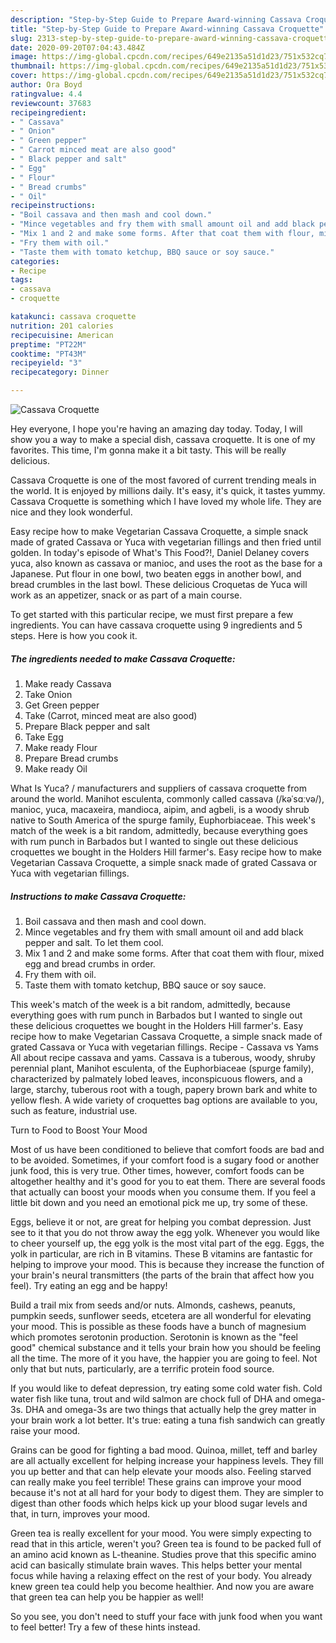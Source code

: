 ```yaml
---
description: "Step-by-Step Guide to Prepare Award-winning Cassava Croquette"
title: "Step-by-Step Guide to Prepare Award-winning Cassava Croquette"
slug: 2313-step-by-step-guide-to-prepare-award-winning-cassava-croquette
date: 2020-09-20T07:04:43.484Z
image: https://img-global.cpcdn.com/recipes/649e2135a51d1d23/751x532cq70/cassava-croquette-recipe-main-photo.jpg
thumbnail: https://img-global.cpcdn.com/recipes/649e2135a51d1d23/751x532cq70/cassava-croquette-recipe-main-photo.jpg
cover: https://img-global.cpcdn.com/recipes/649e2135a51d1d23/751x532cq70/cassava-croquette-recipe-main-photo.jpg
author: Ora Boyd
ratingvalue: 4.4
reviewcount: 37683
recipeingredient:
- " Cassava"
- " Onion"
- " Green pepper"
- " Carrot minced meat are also good"
- " Black pepper and salt"
- " Egg"
- " Flour"
- " Bread crumbs"
- " Oil"
recipeinstructions:
- "Boil cassava and then mash and cool down."
- "Mince vegetables and fry them with small amount oil and add black pepper and salt. To let them cool."
- "Mix 1 and 2 and make some forms. After that coat them with flour, mixed egg and bread crumbs in order."
- "Fry them with oil."
- "Taste them with tomato ketchup, BBQ sauce or soy sauce."
categories:
- Recipe
tags:
- cassava
- croquette

katakunci: cassava croquette 
nutrition: 201 calories
recipecuisine: American
preptime: "PT22M"
cooktime: "PT43M"
recipeyield: "3"
recipecategory: Dinner

---
```



![Cassava Croquette](https://img-global.cpcdn.com/recipes/649e2135a51d1d23/751x532cq70/cassava-croquette-recipe-main-photo.jpg)

Hey everyone, I hope you're having an amazing day today. Today, I will show you a way to make a special dish, cassava croquette. It is one of my favorites. This time, I'm gonna make it a bit tasty. This will be really delicious.

Cassava Croquette is one of the most favored of current trending meals in the world. It is enjoyed by millions daily. It's easy, it's quick, it tastes yummy. Cassava Croquette is something which I have loved my whole life. They are nice and they look wonderful.

Easy recipe how to make Vegetarian Cassava Croquette, a simple snack made of grated Cassava or Yuca with vegetarian fillings and then fried until golden. In today&#39;s episode of What&#39;s This Food?!, Daniel Delaney covers yuca, also known as cassava or manioc, and uses the root as the base for a Japanese. Put flour in one bowl, two beaten eggs in another bowl, and bread crumbles in the last bowl. These delicious Croquetas de Yuca will work as an appetizer, snack or as part of a main course.


To get started with this particular recipe, we must first prepare a few ingredients. You can have cassava croquette using 9 ingredients and 5 steps. Here is how you cook it.

<!--inarticleads1-->

##### The ingredients needed to make Cassava Croquette:

1. Make ready  Cassava
1. Take  Onion
1. Get  Green pepper
1. Take  (Carrot, minced meat are also good)
1. Prepare  Black pepper and salt
1. Take  Egg
1. Make ready  Flour
1. Prepare  Bread crumbs
1. Make ready  Oil


What Is Yuca? / manufacturers and suppliers of cassava croquette from around the world. Manihot esculenta, commonly called cassava (/kəˈsɑːvə/), manioc, yuca, macaxeira, mandioca, aipim, and agbeli, is a woody shrub native to South America of the spurge family, Euphorbiaceae. This week&#39;s match of the week is a bit random, admittedly, because everything goes with rum punch in Barbados but I wanted to single out these delicious croquettes we bought in the Holders Hill farmer&#39;s. Easy recipe how to make Vegetarian Cassava Croquette, a simple snack made of grated Cassava or Yuca with vegetarian fillings. 

<!--inarticleads2-->

##### Instructions to make Cassava Croquette:

1. Boil cassava and then mash and cool down.
1. Mince vegetables and fry them with small amount oil and add black pepper and salt. To let them cool.
1. Mix 1 and 2 and make some forms. After that coat them with flour, mixed egg and bread crumbs in order.
1. Fry them with oil.
1. Taste them with tomato ketchup, BBQ sauce or soy sauce.


This week&#39;s match of the week is a bit random, admittedly, because everything goes with rum punch in Barbados but I wanted to single out these delicious croquettes we bought in the Holders Hill farmer&#39;s. Easy recipe how to make Vegetarian Cassava Croquette, a simple snack made of grated Cassava or Yuca with vegetarian fillings. Recipe - Cassava vs Yams All about recipe cassava and yams. Cassava is a tuberous, woody, shruby perennial plant, Manihot esculenta, of the Euphorbiaceae (spurge family), characterized by palmately lobed leaves, inconspicuous flowers, and a large, starchy, tuberous root with a tough, papery brown bark and white to yellow flesh. A wide variety of croquettes bag options are available to you, such as feature, industrial use. 

Turn to Food to Boost Your Mood


Most of us have been conditioned to believe that comfort foods are bad and to be avoided. Sometimes, if your comfort food is a sugary food or another junk food, this is very true. Other times, however, comfort foods can be altogether healthy and it's good for you to eat them. There are several foods that actually can boost your moods when you consume them. If you feel a little bit down and you need an emotional pick me up, try some of these.

Eggs, believe it or not, are great for helping you combat depression. Just see to it that you do not throw away the egg yolk. Whenever you would like to cheer yourself up, the egg yolk is the most vital part of the egg. Eggs, the yolk in particular, are rich in B vitamins. These B vitamins are fantastic for helping to improve your mood. This is because they increase the function of your brain's neural transmitters (the parts of the brain that affect how you feel). Try eating an egg and be happy!

Build a trail mix from seeds and/or nuts. Almonds, cashews, peanuts, pumpkin seeds, sunflower seeds, etcetera are all wonderful for elevating your mood. This is possible as these foods have a bunch of magnesium which promotes serotonin production. Serotonin is known as the "feel good" chemical substance and it tells your brain how you should be feeling all the time. The more of it you have, the happier you are going to feel. Not only that but nuts, particularly, are a terrific protein food source.

If you would like to defeat depression, try eating some cold water fish. Cold water fish like tuna, trout and wild salmon are chock full of DHA and omega-3s. DHA and omega-3s are two things that actually help the grey matter in your brain work a lot better. It's true: eating a tuna fish sandwich can greatly raise your mood. 

Grains can be good for fighting a bad mood. Quinoa, millet, teff and barley are all actually excellent for helping increase your happiness levels. They fill you up better and that can help elevate your moods also. Feeling starved can really make you feel terrible! These grains can improve your mood because it's not at all hard for your body to digest them. They are simpler to digest than other foods which helps kick up your blood sugar levels and that, in turn, improves your mood.

Green tea is really excellent for your mood. You were simply expecting to read that in this article, weren't you? Green tea is found to be packed full of an amino acid known as L-theanine. Studies prove that this specific amino acid can basically stimulate brain waves. This helps better your mental focus while having a relaxing effect on the rest of your body. You already knew green tea could help you become healthier. And now you are aware that green tea can help you be happier as well!

So you see, you don't need to stuff your face with junk food when you want to feel better! Try  a few  of  these  hints  instead.

